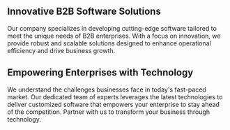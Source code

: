 ## Innovative B2B Software Solutions
Our company specializes in developing cutting-edge software tailored to meet the unique needs of B2B enterprises. With a focus on innovation, we provide robust and scalable solutions designed to enhance operational efficiency and drive business growth.

## Empowering Enterprises with Technology
We understand the challenges businesses face in today's fast-paced market. Our dedicated team of experts leverages the latest technologies to deliver customized software that empowers your enterprise to stay ahead of the competition. Partner with us to transform your business through technology.
